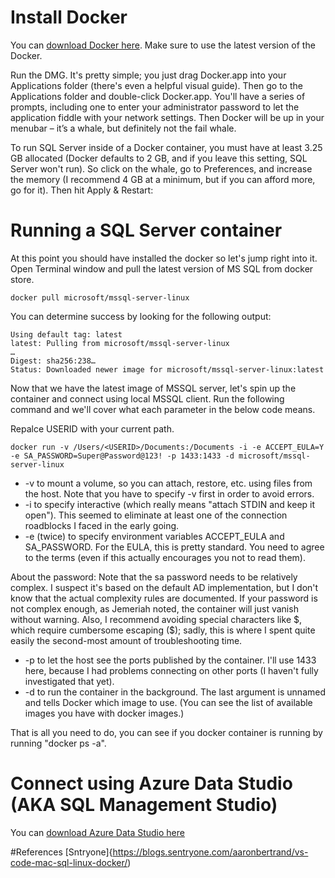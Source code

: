 # Install Docker

You can [download Docker here](https://docs.docker.com/v17.12/docker-for-mac/install/). Make sure to use the latest version of the Docker.

Run the DMG. It's pretty simple; you just drag Docker.app into your Applications folder (there's even a helpful visual guide). Then go to the Applications folder and double-click Docker.app. You'll have a series of prompts, including one to enter your administrator password to let the application fiddle with your network settings. Then Docker will be up in your menubar – it’s a whale, but definitely not the fail whale.

To run SQL Server inside of a Docker container, you must have at least 3.25 GB allocated (Docker defaults to 2 GB, and if you leave this setting, SQL Server won't run). So click on the whale, go to Preferences, and increase the memory (I recommend 4 GB at a minimum, but if you can afford more, go for it). Then hit Apply & Restart:

# Running a SQL Server container

At this point you should have installed the docker so let's jump right into it. Open Terminal window and pull the latest version of MS SQL from docker store. 

``` docker pull microsoft/mssql-server-linux ```

You can determine success by looking for the following output:

```
Using default tag: latest
latest: Pulling from microsoft/mssql-server-linux
…
Digest: sha256:238…
Status: Downloaded newer image for microsoft/mssql-server-linux:latest
```
Now that we have the latest image of MSSQL server, let's spin up the container and connect using local MSSQL client. Run the following command and we'll cover what each parameter in the below code means.

Repalce USERID with your current path.

```
docker run -v /Users/<USERID>/Documents:/Documents -i -e ACCEPT_EULA=Y -e SA_PASSWORD=Super@Password@123! -p 1433:1433 -d microsoft/mssql-server-linux

```

- -v to mount a volume, so you can attach, restore, etc. using files from the host. Note that you have to specify -v first in order to avoid errors.
- -i to specify interactive (which really means "attach STDIN and keep it open"). This seemed to eliminate at least one of the connection roadblocks I faced in the early going.
- -e (twice) to specify environment variables ACCEPT_EULA and SA_PASSWORD.
For the EULA, this is pretty standard. You need to agree to the terms (even if this actually encourages you not to read them).

About the password: Note that the sa password needs to be relatively complex. I suspect it's based on the default AD implementation, but I don't know that the actual complexity rules are documented. If your password is not complex enough, as Jemeriah noted, the container will just vanish without warning. Also, I recommend avoiding special characters like $, which require cumbersome escaping (\$); sadly, this is where I spent quite easily the second-most amount of troubleshooting time.

- -p to let the host see the ports published by the container. I'll use 1433 here, because I had problems connecting on other ports (I haven't fully investigated that yet).
- -d to run the container in the background.
The last argument is unnamed and tells Docker which image to use. (You can see the list of available images you have with docker images.)


That is all you need to do, you can see if you docker container is running by running "docker ps -a".

# Connect using Azure Data Studio (AKA SQL Management Studio)

You can [download Azure Data Studio here](https://github.com/Microsoft/azuredatastudio)





#References
[Sntryone]{https://blogs.sentryone.com/aaronbertrand/vs-code-mac-sql-linux-docker/)
